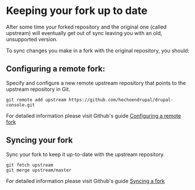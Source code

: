 # Keeping your fork up to date

After some time your forked repository and the original one (called upstream) will eventually get out of sync leaving you with an old, unsupported version.

To sync changes you make in a fork with the original repository, you should:

## Configuring a remote fork:
Specify and configure a new remote upstream repository that points to the upstream repository in Git.
```
git remote add upstream https://github.com/hechoendrupal/drupal-console.git
```
For detailed information please visit Github's guide [Configuring a remote fork](https://help.github.com/articles/configuring-a-remote-for-a-fork/)  

## Syncing your fork
Sync your fork to keep it up-to-date with the upstream repository.
```
git fetch upstream
git merge upstream/master
```
For detailed information please visit Github's guide [Syncing a fork](https://help.github.com/articles/syncing-a-fork/)
